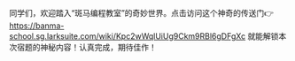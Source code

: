 同学们，欢迎踏入“斑马编程教室”的奇妙世界。点击访问这个神奇的传送门👉 https://banma-school.sg.larksuite.com/wiki/Kpc2wWqlUiUg9Ckm9RBl6gDFgXc 
就能解锁本次宿题的神秘内容！认真完成，期待佳作！
